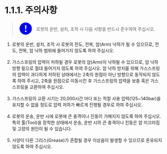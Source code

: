 ﻿# 1.1.1. 주의사항

<blockquote>
<table border="0">
<thead>
  <tr>
    <td>
    <div align="center">
      <img src="../../_assets/강제표시.png" width = 40 height = 40>
    </div>
    </td>
    <td colspan="4">로봇의 운반, 설치, 조작 시 다음 사항을 반드시 준수하여 주십시오.</td>
  </tr>
</thead>
</table>  
</blockquote>

<ol style="list-style-type:decimal" start="1">
    <li>
로봇의 운반, 설치, 조작 시 로봇의 전도, 전복, 암(Arm) 낙하가 될 수 있으므로, 전도, 전복, 암 낙하 범위에 들어가지 않도록 하여 주십시오.
</li><br>
    <li>
가스스프링의 압력이 저하될 경우 로봇의 암(Arm)이 낙하될 수 있으므로, 암 낙하 방향 밑으로 절대 들어가지 않도록 하여 주십시오. 암 낙하 방지를 위해 가스스프링의 압력이 과다하게 저하된 상태에서는 2축의 원점이 아닌 방향으로 동작되지 않도록 하여 주시고, 2축을 원점으로 이동시킨 후 가스스프링의 압력을 보충 혹은 가스스프링을 교환하여 주십시오.
</li><br>
    <li>
가스스프링의 교환 시기는 20,000시간 마다 또는 적절 사용 압력(125~140bar)을 유지할 수 없을 정도로 압력 저하가 빠르게 진행될 경우로 하여 주십시오.
</li><br>
    <li>
로봇의 운송, 운반 시에 로봇에 큰 충격이나 진동이 가해지지 않도록 하여 주십시오. 특히 툴(Tool)을 장착한 상태에서 운송, 운반 시의 큰 충격이나 진동은 암 미끄러짐 및 고장의 원인이 될 수 있습니다.
</li><br>
    <li>
사양이 다른 그리스(Grease)가 혼합될 경우 이상음이 발생할 수 있으므로 혼유되지 않도록 하여 주십시오.
</li>
</ol>
